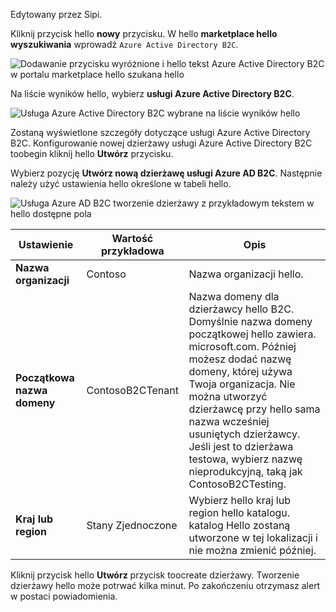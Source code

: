 Edytowany przez Sipi.

Kliknij przycisk hello **nowy** przycisku. W hello **marketplace hello wyszukiwania** wprowadź `Azure Active Directory B2C`.

![Dodawanie przycisku wyróżnione i hello tekst Azure Active Directory B2C w portalu marketplace hello szukana hello](./media/active-directory-b2c-create-tenant/find-azure-ad-b2c.png)

Na liście wyników hello, wybierz **usługi Azure Active Directory B2C**.

![Usługa Azure Active Directory B2C wybrane na liście wyników hello](./media/active-directory-b2c-create-tenant/find-azure-ad-b2c-result.png)

Zostaną wyświetlone szczegóły dotyczące usługi Azure Active Directory B2C. Konfigurowanie nowej dzierżawy usługi Azure Active Directory B2C toobegin kliknij hello **Utwórz** przycisku.

Wybierz pozycję **Utwórz nową dzierżawę usługi Azure AD B2C**. Następnie należy użyć ustawienia hello określone w tabeli hello.

![Usługa Azure AD B2C tworzenie dzierżawy z przykładowym tekstem w hello dostępne pola](./media/active-directory-b2c-create-tenant/create-new-b2c-tenant.png)

| Ustawienie      | Wartość przykładowa  | Opis                                        |
| ------------ | ------- | -------------------------------------------------- |
| **Nazwa organizacji** | Contoso | Nazwa organizacji hello. | 
| **Początkowa nazwa domeny** |  ContosoB2CTenant | Nazwa domeny dla dzierżawcy hello B2C. Domyślnie nazwa domeny początkowej hello zawiera. microsoft.com. Później możesz dodać nazwę domeny, której używa Twoja organizacja. Nie można utworzyć dzierżawcę przy hello sama nazwa wcześniej usuniętych dzierżawcy. Jeśli jest to dzierżawa testowa, wybierz nazwę nieprodukcyjną, taką jak ContosoB2CTesting. |
| **Kraj lub region** | Stany Zjednoczone | Wybierz hello kraj lub region hello katalogu. katalog Hello zostaną utworzone w tej lokalizacji i nie można zmienić później.  |

Kliknij przycisk hello **Utwórz** przycisk toocreate dzierżawy. Tworzenie dzierżawy hello może potrwać kilka minut. Po zakończeniu otrzymasz alert w postaci powiadomienia.
